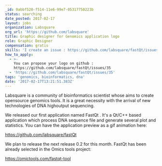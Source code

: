 ```yaml
---
_id: 0abbf520-f514-11e6-99e7-05317750223b
status: searching
date_posted: 2017-02-17
layout: jobs
organization: Labsquare
org_url: 'https://github.com/labsquare'
title: Graphic designer for Genomics application logo
role: Graphic Designer
compensation: gratis
skills: 'I create an issue : https://github.com/labsquare/fastQt/issues/35'
how_to_apply:
  - >-
    You can propose your logo on github :
    https://github.com/labsquare/fastQt/issues/35
  - 'https://github.com/labsquare/fastQt/issues/35'
tags: 'genomics, bioinformatics, dna'
date: '2017-02-17T13:21:51.383Z'
---
```

Labsquare is a community of bioinformatics scientist whose aims to create
opensource genomics tools. It is a great necessity with the arrival of new
technologies of DNA highoutput sequencing.

We released our first application named FastQt . It's a Qt/C++ based application
which process DNA sequence file and generate several plot and statistics.  You
can have the application preview as a gif animation here:

https://github.com/labsquare/fastQt

We plan to release the next release 0.2 for this month. FastQt has been already
selected in the Omics tools project:

https://omictools.com/fastqt-tool
